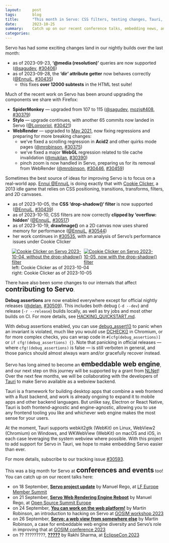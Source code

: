 ```yaml
---
layout:     post
tags:       blog
title:      "This month in Servo: CSS filters, testing changes, Tauri, and more!"
date:       2023-10-25
summary:    Catch up on our recent conference talks, embedding news, and debugging and testing changes, plus nightly updates around media queries, the DOM, upgrades, CSS filters, and canvas performance.
categories:
---
```


Servo has had some exciting changes land in our nightly builds over the last month:

* as of 2023-09-23, **‘@media (resolution)’** queries are now supported ([@sagudev](https://github.com/sagudev), [#30406](https://github.com/servo/servo/pull/30406))
* as of 2023-09-28, the **‘dir’ attribute getter** now behaves correctly ([@EnnuiL](https://github.com/EnnuiL), [#30435](https://github.com/servo/servo/pull/30435))
    * this fixes **over 12000 subtests** in the HTML test suite!

<style>
    /* guaranteed minimum width for first paragraph after a float */
    ._floatmin {
        display: block;
        width: 13em;
        overflow: hidden;
    }
    ._none {
        display: none;
    }
    ._fig:not(#specificity) {
        width: 33em;
        max-width: 100%;
        margin: 1em auto;
    }
    ._fig > ._flex {
        display: flex;
    }
    ._fig._min {
        width: min-content;
    }
    ._fig table {
        text-align: initial;
    }
    ._fig figcaption._notes {
        text-align: left;
        width: max-content;
        max-width: 100%;
    }
    ._figl:not(#specificity),
    ._figr:not(#specificity) {
        margin: 0 1em 1em;
    }
    ._figl {
        float: left;
    }
    ._figr {
        float: right;
    }
    .figl > a > img,
    .figr > a > img {
        width: 17em;
        max-width: max-content;
    }
    ._runin {
        margin-bottom: 1em;
    }
    ._runin > p,
    ._runin > h2 {
        display: inline;
    }
</style>

Much of the recent work on Servo has been around upgrading the components we share with Firefox:

* **SpiderMonkey** — upgraded from 107 to 115 ([@sagudev](https://github.com/sagudev), [mozjs#408](https://github.com/servo/mozjs/pull/408), [#30379](https://github.com/servo/servo/pull/30379))
* **Stylo** — upgrade continues, with another 65 commits now landed in Servo ([@Loirooriol](https://github.com/Loirooriol), [#30421](https://github.com/servo/servo/pull/30421))
* **WebRender** — upgraded to [May 2021]([#30323](https://github.com/servo/servo/pull/30323)), now fixing regressions and preparing for more breaking changes:
    * <span class=_none>as of 2023-09-19,</span> we’ve fixed a scrolling regression in **Acid2** and other quirks mode pages ([@mrobinson](https://github.com/mrobinson), [#30375](https://github.com/servo/servo/pull/30375))
    * <span class=_none>as of 2023-09-21,</span> we’ve fixed a major **WebGL** regression related to tile cache invalidation ([@mukilan](https://github.com/mukilan), [#30390](https://github.com/servo/servo/pull/30390))
    * <span class=_none>as of 2023-10-04,</span> pinch zoom is now handled in Servo, preparing us for its removal from WebRender ([@mrobinson](https://github.com/mrobinson), [#30446](https://github.com/servo/servo/pull/30446), [#30459](https://github.com/servo/servo/pull/30459))

Sometimes the best source of ideas for improving Servo is to focus on a real-world app.
[Ennui @EnnuiL](https://github.com/EnnuiL) is doing exactly that with [Cookie Clicker](https://orteil.dashnet.org/cookieclicker/), a 2013 idle game that relies on CSS positioning, transitions, transforms, filters, and 2D canvases.

* as of 2023-10-05, the **CSS ‘drop-shadow()‘ filter** is now supported ([@EnnuiL](https://github.com/EnnuiL), [#30439](https://github.com/servo/servo/pull/30439))
* as of 2023-10-10, CSS filters are now correctly **clipped by ‘overflow: hidden’** ([@EnnuiL](https://github.com/EnnuiL), [#30517](https://github.com/servo/servo/pull/30517))
* as of 2023-10-19, **drawImage()** on a 2D canvas now uses shared memory for performance ([@EnnuiL](https://github.com/EnnuiL), [#30544](https://github.com/servo/servo/pull/30544))
* her work continues in [#30535](https://github.com/servo/servo/issues/30535), with an analysis of Servo’s performance issues under Cookie Clicker

<figure class="_fig">
    <div class="_flex">
        <a href="{{ '/img/blog/drop-shadow-filter-before.png' | url }}"><img src="{{ '/img/blog/drop-shadow-filter-before.png' | url }}"
            alt="Cookie Clicker on Servo 2023-10-04, without the drop-shadow() filter"></a>
        <a href="{{ '/img/blog/drop-shadow-filter-after.png' | url }}"><img src="{{ '/img/blog/drop-shadow-filter-after.png' | url }}"
            alt="Cookie Clicker on Servo 2023-10-05, now with the drop-shadow() filter"></a>
    </div>
    <figcaption>
        left: Cookie Clicker as of 2023-10-04
        <br>right: Cookie Clicker as of 2023-10-05
    </figcaption>
</figure>

<div class="_runin"><p><span class="_floatmin"></span>There have also been some changes to our internals that affect </p><h2>contributing to Servo</h2><p>.</p></div>

**Debug assertions** are now enabled everywhere except for official nightly releases ([@delan](https://github.com/delan), [#30509](https://github.com/servo/servo/pull/30509)).
This includes both debug (`-d --dev`) and release (`-r --release`) builds locally, as well as try jobs and most other builds on CI.
For more details, see [HACKING_QUICKSTART.md](https://github.com/servo/servo/blob/master/docs/HACKING_QUICKSTART.md).

With debug assertions enabled, you can use [debug_assert!()](https://doc.rust-lang.org/std/macro.debug_assert.html) to panic when an invariant is violated, much like you would use [DCHECK()](https://source.chromium.org/chromium/chromium/src/+/main:base/check.h;drc=95330f60656455a82d816e24907ed67b99cb8720) in Chromium, or for more complex checks, you can wrap code in `#[cfg(debug_assertions)]` or `if cfg!(debug_assertions) {}`.
Note that panicking in official releases — where `cfg!(debug_assertions)` is false — is still verboten in general, and those panics should almost always warn and/or gracefully recover instead.

<div class="_runin" style="clear: both;"><p>Servo has long aimed to become an </p><h2>embeddable web engine</h2><p>, and our next step on this journey will be supported by a grant from <a href="https://nlnet.nl">NLNet</a>!
Over the next few months, we will be collaborating with the developers of <a href="https://tauri.app">Tauri</a> to make Servo available as a webview backend.</p></div>

Tauri is a framework for building desktop apps that combine a web frontend with a Rust backend, and work is already ongoing to expand it to mobile apps and other backend languages.
But unlike say, Electron or React Native, Tauri is both frontend-agnostic and engine-agnostic, allowing you to use any frontend tooling you like and whichever web engine makes the most sense for your users.

At the moment, Tauri supports webkit2gtk (WebKit) on Linux, WebView2 (Chromium) on Windows, and WKWebView (WebKit) on macOS and iOS, in each case leveraging the system webview where possible.
With this project to add support for Servo in Tauri, we hope to make embedding Servo easier than ever.

For more details, subscribe to our tracking issue [#30593](https://github.com/servo/servo/issues/30593).

<div class="_runin"><p>This was a big month for Servo at </p><h2>conferences and events</h2><p> too! You can catch up on our recent talks here:</p></div>

* on 18 September, [**Servo project update**](https://www.youtube.com/watch?v=J4qedc-0pjs&t=2356s) by Manuel Rego, at [LF Europe Member Summit](https://lfeuropems2023.sched.com/event/1PCHu)
* on 21 September, [**Servo Web Rendering Engine Reboot**](https://www.youtube.com/watch?v=9lkIX5ryZZ4) by Manuel Rego, at [Open Source Summit Europe](https://osseu2023.sched.com/event/1OGkc)
* on 24 September, [**You can work on the web platform!**](https://www.bilibili.com/video/BV1Hw411r7Q6/) by Martin Robinson, an introduction to hacking on Servo at [GOSIM workshop 2023](https://workshop2023.gosim.org/schedule#mobile)
* on 26 September, [**Servo: a web view from somewhere else**](???) by Martin Robinson, a case for embeddable web engine diversity and Servo’s role in improving that at [GOSIM conference 2023](https://conference2023.gosim.org/schedule#mobile)
* on ?? ?????????, [**?????**](???) by Rakhi Sharma, at [EclipseCon 2023](https://www.eclipsecon.org/2023/)
